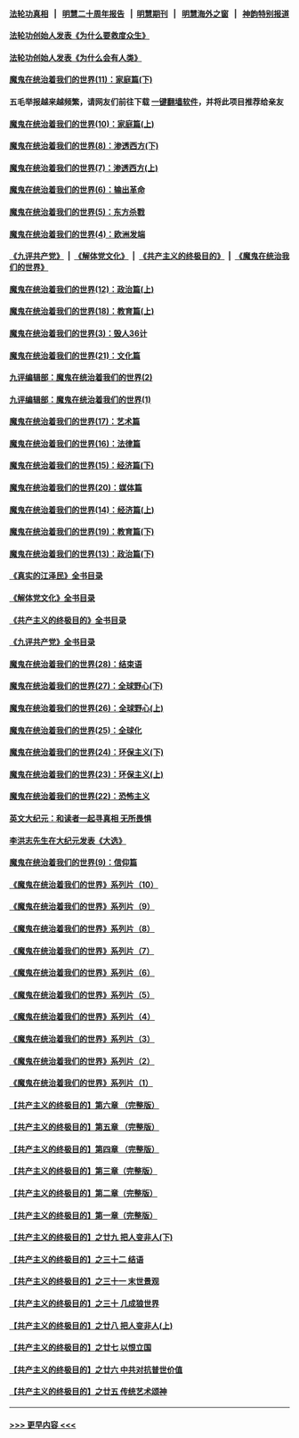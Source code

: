 #### [法轮功真相](https://github.com/gfw-breaker/truth/blob/master/README.md?t=0) &nbsp;&nbsp;|&nbsp;&nbsp; [明慧二十周年报告](https://github.com/gfw-breaker/mh-reports/blob/master/README.md?t=0) &nbsp;&nbsp;|&nbsp;&nbsp;[明慧期刊](https://github.com/gfw-breaker/mh-qikan) &nbsp;&nbsp;|&nbsp;&nbsp; [明慧海外之窗](https://github.com/gfw-breaker/mh-news/blob/master/README.md?t=0) &nbsp;&nbsp;|&nbsp;&nbsp; [神韵特别报道](https://github.com/gfw-breaker/mh-news/blob/master/shenyun.md?t=0)
#### [法轮功创始人发表《为什么要救度众生》](../pages/nsc422/n13975246.md?t=05161546) 
#### [法轮功创始人发表《为什么会有人类》](../pages/nsc422/n13912117.md?t=05161546) 
#### [魔鬼在统治着我们的世界(11)：家庭篇(下)](../pages/nsc422/n10440961.md?t=05161546) 
#### 五毛举报越来越频繁，请网友们前往下载 [一键翻墙软件](https://github.com/gfw-breaker/ssr-accounts)，并将此项目推荐给亲友
#### [魔鬼在统治着我们的世界(10)：家庭篇(上)](../pages/nsc422/n10435448.md?t=05161546) 
#### [魔鬼在统治着我们的世界(8)：渗透西方(下)](../pages/nsc422/n10429603.md?t=05161546) 
#### [魔鬼在统治着我们的世界(7)：渗透西方(上)](../pages/nsc422/n10426013.md?t=05161546) 
#### [魔鬼在统治着我们的世界(6)：输出革命](../pages/nsc422/n10421536.md?t=05161546) 
#### [魔鬼在统治着我们的世界(5)：东方杀戮](../pages/nsc422/n10417707.md?t=05161546) 
#### [魔鬼在统治着我们的世界(4)：欧洲发端](../pages/nsc422/n10414890.md?t=05161546) 
#### [《九评共产党》](https://github.com/begood0513/9ping.md/blob/master/README.md) &nbsp;|&nbsp; [《解体党文化》](../../../../jtdwh.md/blob/master/README.md)  &nbsp;|&nbsp; [《共产主义的终极目的》](../../../../gczydzjmd.md/blob/master/README.md) &nbsp;|&nbsp; [《魔鬼在统治我们的世界》](../../../../mgztzwmdsj.md/blob/master/README.md) 
#### [魔鬼在统治着我们的世界(12)：政治篇(上)](../pages/nsc422/n10444576.md?t=05161546) 
#### [魔鬼在统治着我们的世界(18)：教育篇(上)](../pages/nsc422/n10526970.md?t=05161546) 
#### [魔鬼在统治着我们的世界(3)：毁人36计](../pages/nsc422/n10411583.md?t=05161546) 
#### [魔鬼在统治着我们的世界(21)：文化篇](../pages/nsc422/n10597706.md?t=05161546) 
#### [九评编辑部：魔鬼在统治着我们的世界(2)](../pages/nsc422/n10410036.md?t=05161546) 
#### [九评编辑部：魔鬼在统治着我们的世界(1)](../pages/nsc422/n10406825.md?t=05161546) 
#### [魔鬼在统治着我们的世界(17)：艺术篇](../pages/nsc422/n10499093.md?t=05161546) 
#### [魔鬼在统治着我们的世界(16)：法律篇](../pages/nsc422/n10485969.md?t=05161546) 
#### [魔鬼在统治着我们的世界(15)：经济篇(下)](../pages/nsc422/n10469975.md?t=05161546) 
#### [魔鬼在统治着我们的世界(20)：媒体篇](../pages/nsc422/n10586579.md?t=05161546) 
#### [魔鬼在统治着我们的世界(14)：经济篇(上)](../pages/nsc422/n10457370.md?t=05161546) 
#### [魔鬼在统治着我们的世界(19)：教育篇(下)](../pages/nsc422/n10564808.md?t=05161546) 
#### [魔鬼在统治着我们的世界(13)：政治篇(下)](../pages/nsc422/n10448270.md?t=05161546) 
#### [《真实的江泽民》全书目录](../pages/nsc422/n13721399.md?t=05161546) 
#### [《解体党文化》全书目录](../pages/nsc422/n13721157.md?t=05161546) 
#### [《共产主义的终极目的》全书目录](../pages/nsc422/n13721048.md?t=05161546) 
#### [《九评共产党》全书目录](../pages/nsc422/n13708085.md?t=05161546) 
#### [魔鬼在统治着我们的世界(28)：结束语](../pages/nsc422/n10936246.md?t=05161546) 
#### [魔鬼在统治着我们的世界(27)：全球野心(下)](../pages/nsc422/n10928319.md?t=05161546) 
#### [魔鬼在统治着我们的世界(26)：全球野心(上)](../pages/nsc422/n10900318.md?t=05161546) 
#### [魔鬼在统治着我们的世界(25)：全球化](../pages/nsc422/n10788205.md?t=05161546) 
#### [魔鬼在统治着我们的世界(24)：环保主义(下)](../pages/nsc422/n10695307.md?t=05161546) 
#### [魔鬼在统治着我们的世界(23)：环保主义(上)](../pages/nsc422/n10688613.md?t=05161546) 
#### [魔鬼在统治着我们的世界(22)：恐怖主义](../pages/nsc422/n10614727.md?t=05161546) 
#### [英文大纪元：和读者一起寻真相 无所畏惧](../pages/nsc422/n12542027.md?t=05161546) 
#### [李洪志先生在大纪元发表《大选》](../pages/nsc422/n12534746.md?t=05161546) 
#### [魔鬼在统治着我们的世界(9)：信仰篇](../pages/nsc422/n10432159.md?t=05161546) 
#### [《魔鬼在统治着我们的世界》系列片（10）](../pages/nsc422/n12292670.md?t=05161546) 
#### [《魔鬼在统治着我们的世界》系列片（9）](../pages/nsc422/n12290859.md?t=05161546) 
#### [《魔鬼在统治着我们的世界》系列片（8）](../pages/nsc422/n12287445.md?t=05161546) 
#### [《魔鬼在统治着我们的世界》系列片（7）](../pages/nsc422/n12283425.md?t=05161546) 
#### [《魔鬼在统治着我们的世界》系列片（6）](../pages/nsc422/n12282314.md?t=05161546) 
#### [《魔鬼在统治着我们的世界》系列片（5）](../pages/nsc422/n12281419.md?t=05161546) 
#### [《魔鬼在统治着我们的世界》系列片（4）](../pages/nsc422/n12274024.md?t=05161546) 
#### [《魔鬼在统治着我们的世界》系列片（3）](../pages/nsc422/n12271322.md?t=05161546) 
#### [《魔鬼在统治着我们的世界》系列片（2）](../pages/nsc422/n12269049.md?t=05161546) 
#### [《魔鬼在统治着我们的世界》系列片（1）](../pages/nsc422/n12267575.md?t=05161546) 
#### [【共产主义的终极目的】第六章 （完整版）](../pages/nsc422/n11428913.md?t=05161546) 
#### [【共产主义的终极目的】第五章 （完整版）](../pages/nsc422/n11428912.md?t=05161546) 
#### [【共产主义的终极目的】第四章 （完整版）](../pages/nsc422/n11428907.md?t=05161546) 
#### [【共产主义的终极目的】第三章（完整版）](../pages/nsc422/n11428848.md?t=05161546) 
#### [【共产主义的终极目的】第二章（完整版）](../pages/nsc422/n11428831.md?t=05161546) 
#### [【共产主义的终极目的】第一章（完整版）](../pages/nsc422/n11417651.md?t=05161546) 
#### [【共产主义的终极目的】之廿九 把人变非人(下)](../pages/nsc422/n11344140.md?t=05161546) 
#### [【共产主义的终极目的】之三十二 结语](../pages/nsc422/n11360535.md?t=05161546) 
#### [【共产主义的终极目的】之三十一 末世景观](../pages/nsc422/n11351129.md?t=05161546) 
#### [【共产主义的终极目的】之三十 几成狼世界](../pages/nsc422/n11348280.md?t=05161546) 
#### [【共产主义的终极目的】之廿八 把人变非人(上)](../pages/nsc422/n11340492.md?t=05161546) 
#### [【共产主义的终极目的】之廿七 以恨立国](../pages/nsc422/n11336944.md?t=05161546) 
#### [【共产主义的终极目的】之廿六 中共对抗普世价值](../pages/nsc422/n11324785.md?t=05161546) 
#### [【共产主义的终极目的】之廿五 传统艺术颂神](../pages/nsc422/n11296396.md?t=05161546) 

----
#### [ >>> 更早内容 <<< ](../indexes/nsc422-earlier.md)
